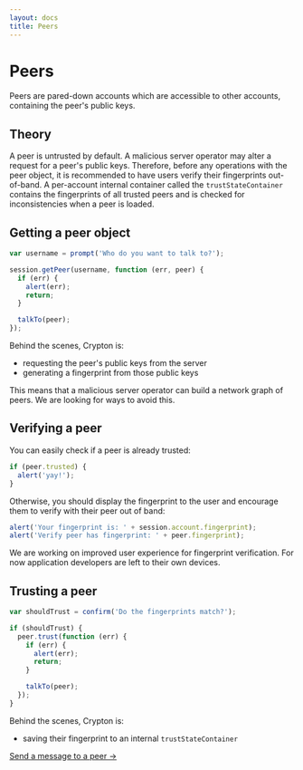 ```yaml
---
layout: docs
title: Peers
---
```


# Peers

Peers are pared-down accounts which are accessible to other accounts, containing the peer's public keys. 

## Theory

A peer is untrusted by default. A malicious server operator may alter a request for a peer's public keys. Therefore, before any operations with the peer object, it is recommended to have users verify their fingerprints out-of-band. A per-account internal container called the `trustStateContainer` contains the fingerprints of all trusted peers and is checked for inconsistencies when a peer is loaded.

## Getting a peer object

````javascript
var username = prompt('Who do you want to talk to?');

session.getPeer(username, function (err, peer) {
  if (err) {
    alert(err);
    return;
  }

  talkTo(peer);
});
````

Behind the scenes, Crypton is:

* requesting the peer's public keys from the server
* generating a fingerprint from those public keys

This means that a malicious server operator can build a network graph of peers. We are looking for ways to avoid this.

## Verifying a peer

You can easily check if a peer is already trusted:

````javascript
if (peer.trusted) {
  alert('yay!');
}
````

Otherwise, you should display the fingerprint to the user and encourage them to verify with their peer out of band:

````javascript
alert('Your fingerprint is: ' + session.account.fingerprint);
alert('Verify peer has fingerprint: ' + peer.fingerprint);
````

We are working on improved user experience for fingerprint verification. For now application developers are left to their own devices.

## Trusting a peer

````javascript
var shouldTrust = confirm('Do the fingerprints match?');

if (shouldTrust) {
  peer.trust(function (err) {
    if (err) {
      alert(err);
      return;
    }

    talkTo(peer);
  });
}
````

Behind the scenes, Crypton is:

* saving their fingerprint to an internal `trustStateContainer`

[Send a message to a peer &rarr;](/docs/concepts/messages.html)
